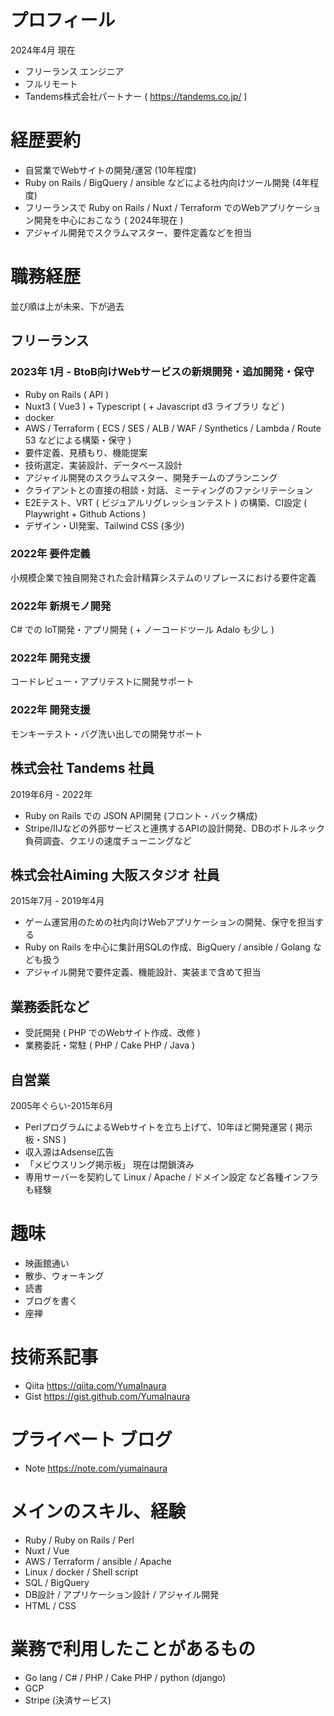 

# プロフィール

2024年4月 現在

- フリーランス エンジニア
- フルリモート
- Tandems株式会社パートナー ( https://tandems.co.jp/ )

# 経歴要約

- 自営業でWebサイトの開発/運営 (10年程度)
- Ruby on Rails / BigQuery / ansible などによる社内向けツール開発 (4年程度)
- フリーランスで Ruby on Rails / Nuxt / Terraform でのWebアプリケーション開発を中心におこなう ( 2024年現在 )
- アジャイル開発でスクラムマスター、要件定義などを担当

# 職務経歴

並び順は上が未来、下が過去

## フリーランス

### 2023年 1月 -  BtoB向けWebサービスの新規開発・追加開発・保守

- Ruby on Rails ( API )
- Nuxt3 ( Vue3 ) + Typescript ( + Javascript d3 ライブラリ など )
- docker 
- AWS / Terraform ( ECS / SES / ALB / WAF / Synthetics / Lambda / Route 53 などによる構築・保守 )
- 要件定義、見積もり、機能提案
- 技術選定、実装設計、データベース設計
- アジャイル開発のスクラムマスター、開発チームのプランニング
- クライアントとの直接の相談・対話、ミーティングのファシリテーション
- E2Eテスト、VRT ( ビジュアルリグレッションテスト ) の構築、CI設定 ( Playwright + Github Actions )
- デザイン・UI発案、Tailwind CSS (多少)

### 2022年 要件定義

小規模企業で独自開発された会計精算システムのリプレースにおける要件定義

### 2022年 新規モノ開発

C# での IoT開発・アプリ開発 ( + ノーコードツール Adalo も少し )

### 2022年 開発支援

コードレビュー・アプリテストに開発サポート

### 2022年 開発支援

モンキーテスト・バグ洗い出しでの開発サポート


## 株式会社 Tandems 社員

2019年6月 - 2022年

- Ruby on Rails での JSON API開発 (フロント・バック構成)
- Stripe/IIJなどの外部サービスと連携するAPIの設計開発、DBのボトルネック負荷調査、クエリの速度チューニングなど


## 株式会社Aiming 大阪スタジオ 社員

2015年7月 - 2019年4月

- ゲーム運営用のための社内向けWebアプリケーションの開発、保守を担当する
- Ruby on Rails を中心に集計用SQLの作成、BigQuery / ansible / Golang なども扱う
- アジャイル開発で要件定義、機能設計、実装まで含めて担当

## 業務委託など

- 受託開発 ( PHP でのWebサイト作成、改修 )
- 業務委託・常駐 ( PHP / Cake PHP / Java )

## 自営業

2005年ぐらい-2015年6月

- PerlプログラムによるWebサイトを立ち上げて、10年ほど開発運営 ( 掲示板・SNS )
- 収入源はAdsense広告
- 「メビウスリング掲示板」 現在は閉鎖済み
- 専用サーバーを契約して Linux / Apache / ドメイン設定 など各種インフラも経験

# 趣味

- 映画館通い
- 散歩、ウォーキング
- 読書
- ブログを書く
- 座禅


# 技術系記事

- Qiita https://qiita.com/YumaInaura
- Gist https://gist.github.com/YumaInaura

# プライベート ブログ

- Note https://note.com/yumainaura

# メインのスキル、経験

- Ruby / Ruby on Rails / Perl
- Nuxt / Vue
- AWS / Terraform / ansible / Apache
- Linux / docker / Shell script
- SQL / BigQuery
- DB設計 / アプリケーション設計 / アジャイル開発
- HTML / CSS

# 業務で利用したことがあるもの

- Go lang / C# / PHP / Cake PHP / python (django)
- GCP
- Stripe (決済サービス)
